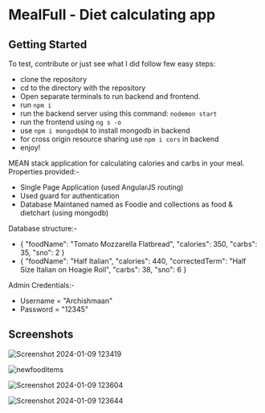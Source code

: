 # MealFull - Diet calculating app

## Getting Started
To test, contribute or just see what I did follow few easy steps:
- clone the repository
- cd to the directory with the repository
- Open separate terminals to run backend and frontend.
- run `npm i`
- run the backend server using this command: 
  `nodemon start`
- run the frontend using `ng s -o`
- use `npm i mongodb@4` to install mongodb in backend
- for cross origin resource sharing use `npm i cors` in backend
- enjoy!

MEAN stack application for calculating calories and carbs in your meal. Properties provided:- <br />
- Single Page Application (used AngularJS routing)
- Used guard for authentication
- Database Maintaned named as Foodie and collections as food & dietchart (using mongodb)

Database structure:- <br />
- {
  "foodName": "Tomato Mozzarella Flatbread",
  "calories": 350,
  "carbs": 35,
  "sno": 2
  }
- {
  "foodName": "Half Italian",
  "calories": 440,
  "correctedTerm": "Half Size Italian on Hoagie Roll",
  "carbs": 38,
  "sno": 6
  }

Admin Credentials:- <br />
- Username = "Archishmaan"
- Password = "12345"
  
## Screenshots

  ![Screenshot 2024-01-09 123419](https://github.com/Archishmaan74/MealFull/assets/59467495/bdb54b68-d7b1-416e-8a48-e3827cbbae3e)
  
  ![newfooditems](https://github.com/Archishmaan74/MealFull/assets/59467495/91c651b3-eed5-489a-bb15-75b1fe143722)
  
  ![Screenshot 2024-01-09 123604](https://github.com/Archishmaan74/MealFull/assets/59467495/de2488d0-5bff-41f3-aa34-52a6b009d87f)

  ![Screenshot 2024-01-09 123644](https://github.com/Archishmaan74/MealFull/assets/59467495/bd86d6af-05ae-4bf5-975c-a1a7e9993fd1)

  
